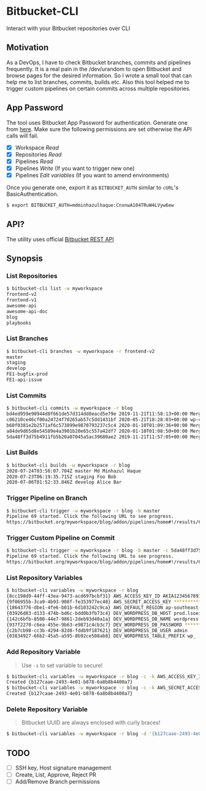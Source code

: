 # Bitbucket-CLI

Interact with your Bitbucket repositories over CLI

## Motivation

As a DevOps, I have to check Bitbucket branches, commits and pipelines frequently. It is a real pain in the /dev/urandom to open Bitbucket and browse pages for the desired information. So I wrote a small tool that can help me to list branches, commits, builds etc. Also this tool helped me to trigger custom pipelines on certain commits across multiple repositories.

## App Password

The tool uses Bitbucket App Password for authentication. Generate one from [here](https://bitbucket.org/account/settings/app-passwords/). Make sure the following permissions are set otherwise the API calls will fail.

- [x] Workspace *Read*
- [x] Repositories *Read*
- [x] Pipelines *Read*
- [x] Pipelines *Write* (If you want to trigger new one)
- [x] Pipelines *Edit variables* (If you want to amend environments)

Once you generate one, export it as `BITBUCKET_AUTH` similar to `cURL`'s BasicAuthentication.

```bash
$ export BITBUCKET_AUTH=mdminhazulhaque:CnxnwA104TRuW4LVyw6ew
```

## API?

The utility uses official [Bitbucket REST API](https://developer.atlassian.com/bitbucket/api/2/reference/resource/)

## Synopsis

### List Repositories

```bash
$ bitbucket-cli list -w myworkspace
frontend-v2
frontend-v1
awesome-api
awesome-api-doc
blog
playbooks
```

### List Branches

```bash
$ bitbucket-cli branches -w myworkspace -r frontend-v2
master
staging
develop
FE1-bugfix-prod
FE1-api-issue
```

### List Commits

```bash
$ bitbucket-cli commits -w myworkspace -r blog
bd4ed959e90944d8f661de57d314dd8eacd5e79e 2019-11-21T11:58:13+00:00 Merge branch 'staging'
c06210ce46cf00a24724f70265ab57c5dd1431bf 2020-05-21T18:28:03+00:00 wp-config.php edited online with Bitbucket
b60f0381e2b2571af6c573899e9870793237c5c4 2020-01-10T01:09:36+00:00 Merged in fix-theme-padding (pull request #31)
a84de9d65d8e54589e4a3901b20e65c557a42df7 2020-01-10T01:08:50+00:00 Merged in fix-widget-issue (pull request #30)
5da48ff3d75b4911fb5b20a07045a5ac39680ae2 2019-11-21T11:57:05+00:00 Merge branch 'develop' into staging
```

### List Builds

```bash
$ bitbucket-cli builds -w myworkspace -r blog
2020-07-24T03:56:07.704Z master Md Minhazul Haque
2020-07-23T06:19:35.715Z staging Foo Bob
2020-07-06T01:52:33.846Z develop Alice Bar
```

### Trigger Pipeline on Branch

```bash
$ bitbucket-cli trigger -w myworkspace -r blog -b master
Pipeline 69 started. Click the following URL to see progress.
https://bitbucket.org/myworkspace/blog/addon/pipelines/home#!/results/69
```

### Trigger Custom Pipeline on Commit

```bash
$ bitbucket-cli trigger -w myworkspace -r blog -b master -c 5da48ff3d75b4911fb5b20a07045a5ac39680ae2 -p deploy-prod
Pipeline 69 started. Click the following URL to see progress.
https://bitbucket.org/myworkspace/blog/addon/pipelines/home#!/results/69
```

### List Repository Variables

```bash
$ bitbucket-cli variables -w myworkspace -r blog
{8cc198d9-44ff-43ea-9473-acd697bcbf31} AWS_ACCESS_KEY_ID AKIA123456789123456789Z
{9f06955b-3ca9-4b93-908f-fe353977ec48} AWS_SECRET_ACCESS_KEY ********************
{18643776-dbe1-4fe6-b01b-6d103242c9ca} AWS_DEFAULT_REGION ap-southeast-1
{03926d83-d133-474b-bd6c-bdd0b3fb73c4} DEV_WORDPRESS_DB_HOST prod.lsoeiwxbjse.ap-southeast-1.rds.amazonaws.com:3306
{142c6bfb-8500-44e7-9861-2deb93d40a1a} DEV_WORDPRESS_DB_NAME wordpress
{937f2270-c6ea-455e-9b63-e9871c4cb3c7} DEV_WORDPRESS_DB_PASSWORD ********************
{c2b7cb98-cc3b-4294-82d8-fddb9f187621} DEV_WORDPRESS_DB_USER admin
{03834927-66b2-45a5-a595-8b92ce508ab8} DEV_WORDPRESS_TABLE_PREFIX wp_
```

### Add Repository Variable

> Use `-s` to set variable to secure!

```bash
$ bitbucket-cli variables -w myworkspace -r blog -c -k AWS_ACCESS_KEY_ID -v AKIA123456789123456789Z
Created {b127caae-2493-4e01-b878-6a8b8b4400a7}
$ bitbucket-cli variables -w myworkspace -r blog -c -k AWS_SECRET_ACCESS_KEY -v AZea5a73d89faa1d0ddbd7cbe41961a4d0392bd13d886b7045f -s
Created {b127caae-2493-4e01-b878-6a8b8b4400a7}
```

### Delete Repository Variable

> Bitbucket UUID are always enclosed with curly braces!

```bash
$ bitbucket-cli variables -w myworkspace -r blog -d '{b127caae-2493-4e01-b878-6a8b8b4400a7}'
```

## TODO

- [ ] SSH key, Host signature management
- [ ] Create, List, Approve, Reject PR
- [ ] Add/Remove Branch permissions

